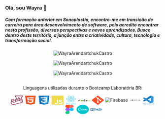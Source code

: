 ### Olá, sou Wayra 🙂

##### Com formação anterior em Sonoplastia, encontro-me em transição de carreira para área desenvolvimento de software, pois acredito encontrar nesta profissão, diversas perspectivas e novos aprendizados. Busco dentro deste território, a junção entre a criatividade, cultura, tecnologia e transformação social.

<p align="center"><img align="center" src="https://github-readme-stats.vercel.app/api/top-langs?username=WayraArendartchukCastro&show_icons=true&locale=pt-br&layout=compact&theme=highcontrast" alt="WayraArendartchukCastro" width="495"/></p>

<p align="center"><img align="center" src="https://github-readme-stats.vercel.app/api?username=WayraArendartchukCastro&show_icons=true&locale=pt-br&theme=highcontrast" alt="WayraArendartchukCastro" /></p>

<p align="center"><img align="center" src="https://github-readme-streak-stats.herokuapp.com/?user=WayraArendartchukCastro&theme=highcontrast" alt="WayraArendartchukCastro" /></p>
<br>
<div align="center"> Linguagens utilizadas durante o Bootcamp Laboratória BR: </div>
<br>
<div align="center">
  
  <img align="center"  alt="Jest" height="30" width="40" src="https://raw.githubusercontent.com/devicons/devicon/master/icons/jest/jest-plain.svg">
<img align="center"  alt="HTML" height="30" width="40" src="https://raw.githubusercontent.com/devicons/devicon/master/icons/html5/html5-original.svg">
  <img align="center"  alt="CSS" height="30" width="40" src="https://raw.githubusercontent.com/devicons/devicon/master/icons/css3/css3-original.svg">  
  <img align="center"  alt="JavaScript" height="30" width="40" src="https://raw.githubusercontent.com/devicons/devicon/master/icons/javascript/javascript-plain.svg">
    <img align="center"  alt="React" height="30" width="40" src="https://raw.githubusercontent.com/devicons/devicon/1119b9f84c0290e0f0b38982099a2bd027a48bf1/icons/react/react-original-wordmark.svg">
     <img align="center" alt="Node.js" height="30" width="40" src="https://raw.githubusercontent.com/devicons/devicon/2ae2a900d2f041da66e950e4d48052658d850630/icons/nodejs/nodejs-original-wordmark.svg">
  <img align="center"  alt="Git" height="30" width="40" src="https://raw.githubusercontent.com/devicons/devicon/master/icons/git/git-original.svg">
   <img align="center"  alt="Firebase" height="30" width="40" src="https://user-images.githubusercontent.com/68789655/173694093-a428e8d9-0727-488a-9491-36fe4f315b04.png">
    <img align="center" alt="Codepen" height="30" width="40" src="https://raw.githubusercontent.com/devicons/devicon/2ae2a900d2f041da66e950e4d48052658d850630/icons/codepen/codepen-original-wordmark.svg"> 
   <img align="center" alt="Visual Code" height="30" width="40" src="https://raw.githubusercontent.com/devicons/devicon/2ae2a900d2f041da66e950e4d48052658d850630/icons/vscode/vscode-original-wordmark.svg">   
  <img align="center"  alt="Figma" height="30" width="40" src="https://raw.githubusercontent.com/devicons/devicon/master/icons/figma/figma-original.svg">
  <img align="center" alt="Canva" height="30" width="40" src="https://raw.githubusercontent.com/devicons/devicon/2ae2a900d2f041da66e950e4d48052658d850630/icons/canva/canva-original.svg"> 
  <img align="center" alt="Trello" height="30" width="40" src="https://raw.githubusercontent.com/devicons/devicon/1119b9f84c0290e0f0b38982099a2bd027a48bf1/icons/trello/trello-plain-wordmark.svg">
 </div>   
